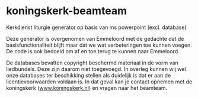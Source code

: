 # koningskerk-beamteam
Kerkdienst liturgie generator op basis van ms powerpoint (excl. database)

Deze generator is overgenomen van Emmeloord met de gedachte dat de basisfunctionaliteit blijft maar dat we wat verbeteringen toe kunnen voegen.
De code is ook bedoeld om af en toe terug te kunnen naar Emmeloord.

De databases bevatten copyright beschermd materiaal in de vorm van liedbundels. Deze zijn daarom niet toegevoegd.
In overleg kunnen wij wel onze databases ter beschikking stellen als duidelijk is dat er aan de licentievoorwaarden voldaan is.
In dat geval kan je contact opnemen met de koningskerk (www.koningskerk.nl) en vragen naar het beamteam.
